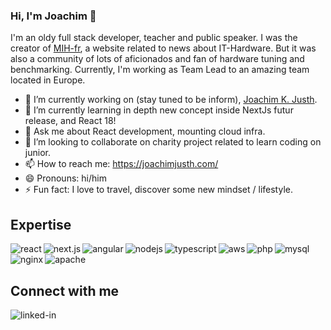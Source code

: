 ### Hi, I'm Joachim 👋

I'm an oldy full stack developer, teacher and public speaker. I was the creator of [MIH-fr](https://web.archive.org/web/20081102000256/http://www.mih-fr.net/), a website related to news about IT-Hardware. But it was also a community of lots of aficionados and fan of hardware tuning and benchmarking.
Currently, I'm working as Team Lead to an amazing team located in Europe.

- 🔭 I’m currently working on (stay tuned to be inform), [Joachim K. Justh](https://joachimjusth.com).
- 🌱 I’m currently learning in depth new concept inside NextJs futur release, and React 18!
- 💬 Ask me about React development, mounting cloud infra.
- 👯 I’m looking to collaborate on charity project related to learn coding on junior.
- 📫 How to reach me: https://joachimjusth.com/
- 😄 Pronouns: hi/him
- ⚡ Fun fact: I love to travel, discover some new mindset / lifestyle. 

## Expertise
<img align="left" alt="react" src="https://img.shields.io/badge/react%20-%2320232a.svg?&style=for-the-badge&logo=react&logoColor=%2361DAFB" />
<img align="left" alt="next.js" src="https://img.shields.io/badge/next.js%20-%23000000.svg?&style=for-the-badge&logo=next.js&logoColor=%2361DAFB" />
<img align="left" alt="angular" src="https://img.shields.io/badge/angular%20-%23dd0031.svg?&style=for-the-badge&logo=angular&logoColor=%2361DAFB" />
<img align="left" alt="nodejs" src="https://img.shields.io/badge/node.js%20-%2343853D.svg?&style=for-the-badge&logo=node.js&logoColor=white" />
<img align="left" alt="typescript" src="https://img.shields.io/badge/typescript-%233178C6.svg?&style=for-the-badge&logo=typescript&logoColor=white" />
<img align="left" alt="aws" src="https://img.shields.io/badge/Amazon%20AWS-%23232F3E?logo=amazon-aws&logoColor=white&style=for-the-badge" />
<img align="left" alt="php" src="https://img.shields.io/badge/PHP-%23777BB4?logo=php&logoColor=white&style=for-the-badge" />
<img align="left" alt="mysql" src="https://img.shields.io/badge/mysql-%234479A1?logo=mysql&logoColor=white&style=for-the-badge" />
<img align="left" alt="nginx" src="https://img.shields.io/badge/nginx-%23008639?logo=nginx&logoColor=white&style=for-the-badge" />
<img align="left" alt="apache" src="https://img.shields.io/badge/apache-%23d22128?logo=apache&logoColor=white&style=for-the-badge" />

<br/>
<br/>

## Connect with me
[<img align="left" alt="linked-in" src="https://img.shields.io/badge/linkedin-%230077B5.svg?&style=for-the-badge&logo=linkedin&logoColor=white" />](https://www.linkedin.com/in/joachimjusth/)
